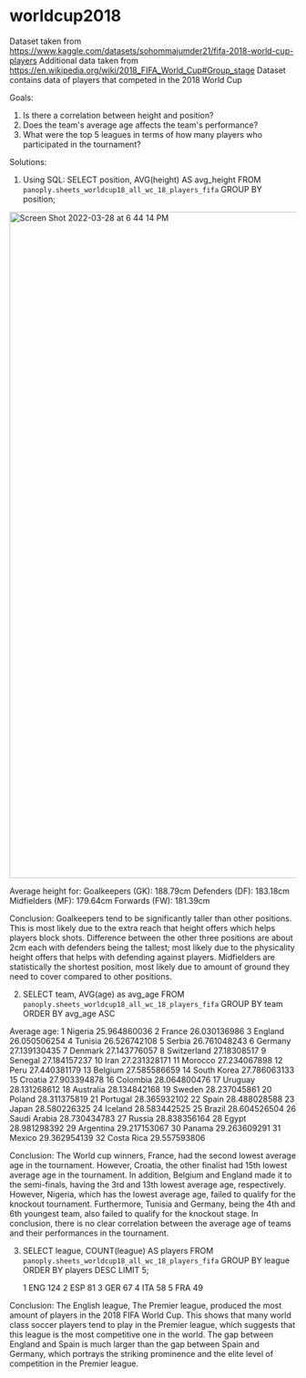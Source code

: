 # worldcup2018

Dataset taken from https://www.kaggle.com/datasets/sohommajumder21/fifa-2018-world-cup-players
Additional data taken from https://en.wikipedia.org/wiki/2018_FIFA_World_Cup#Group_stage
Dataset contains data of players that competed in the 2018 World Cup

Goals:
1) Is there a correlation between height and position?
2) Does the team's average age affects the team's performance?
3) What were the top 5 leagues in terms of how many players who participated in the tournament?

Solutions:
1) Using SQL:
  SELECT position, AVG(height) AS avg_height FROM `panoply.sheets_worldcup18_all_wc_18_players_fifa`
GROUP BY position;
  
  <img width="1169" alt="Screen Shot 2022-03-28 at 6 44 14 PM" src="https://user-images.githubusercontent.com/102564831/160515783-1ad6f0db-e1e3-4db9-bebf-0ae5f80c7faa.png">

Average height for: 
Goalkeepers (GK): 188.79cm
Defenders (DF): 183.18cm
Midfielders (MF): 179.64cm
Forwards (FW): 181.39cm

Conclusion: Goalkeepers tend to be significantly taller than other positions. This is most likely due to the extra reach that height offers which helps players block shots. Difference between the other three positions are about 2cm each with defenders being the tallest; most likely due to the physicality height offers that helps with defending against players. Midfielders are statistically the shortest position, most likely due to amount of ground they need to cover compared to other positions.

2) SELECT team, AVG(age) as avg_age FROM `panoply.sheets_worldcup18_all_wc_18_players_fifa`
  GROUP BY team
  ORDER BY avg_age ASC
  
 Average age:
1 Nigeria 25.964860036
2 France 26.030136986
3 England 26.050506254
4 Tunisia 26.526742108
5 Serbia 26.761048243
6 Germany 27.139130435
7 Denmark 27.143776057
8 Switzerland 27.18308517
9 Senegal 27.184157237
10 Iran 27.231328171
11 Morocco 27.234067898
12 Peru 27.440381179
13 Belgium 27.585586659
14 South Korea 27.786063133
15 Croatia 27.903394878
16 Colombia 28.064800476
17 Uruguay 28.131268612
18 Australia 28.134842168
19 Sweden 28.237045861
20 Poland 28.311375819
21 Portugal 28.365932102
22 Spain 28.488028588
23 Japan 28.580226325
24 Iceland 28.583442525
25 Brazil 28.604526504
26 Saudi Arabia 28.730434783
27 Russia 28.838356164
28 Egypt 28.981298392
29 Argentina 29.217153067
30 Panama 29.263609291
31 Mexico 29.362954139
32 Costa Rica 29.557593806

Conclusion: The World cup winners, France, had the second lowest average age in the tournament. However, Croatia, the other finalist had 15th lowest average age in the tournament. In addition, Belgium and England made it to the semi-finals, having the 3rd and 13th lowest average age, respectively. However, Nigeria, which has the lowest average age, failed to qualify for the knockout tournament. Furthermore, Tunisia and Germany, being the 4th and 6th youngest team, also failed to qualify for the knockout stage. In conclusion, there is no clear correlation between the average age of teams and their performances in the tournament.
  
  
3) SELECT league, COUNT(league) AS players FROM `panoply.sheets_worldcup18_all_wc_18_players_fifa`
    GROUP BY league
    ORDER BY players DESC
    LIMIT 5;
    
   1 ENG 124
   2 ESP 81
   3 GER 67
   4 ITA 58
   5 FRA 49
   
Conclusion: The English league, The Premier league, produced the most amount of players in the 2018 FIFA World Cup. This shows that many world class soccer players tend to play in the Premier league, which suggests that this league is the most competitive one in the world. The gap between England and Spain is much larger than the gap between Spain and Germany, which portrays the striking prominence and the elite level of competition in the Premier league.
            
